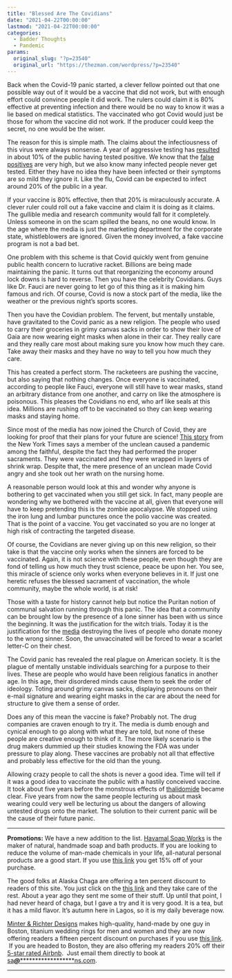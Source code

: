 ```yaml
---
title: "Blessed Are The Covidians"
date: "2021-04-22T00:00:00"
lastmod: "2021-04-22T00:00:00"
categories:
  - Badder Thoughts
  - Pandemic
params:
  original_slug: "?p=23540"
  original_url: "https://thezman.com/wordpress/?p=23540"
---
```


Back when the Covid-19 panic started, a clever fellow pointed out that
one possible way out of it would be a vaccine that did not work, but
with enough effort could convince people it did work. The rulers could
claim it is 80% effective at preventing infection and there would be no
way to know it was a lie based on medical statistics. The vaccinated who
got Covid would just be those for whom the vaccine did not work. If the
producer could keep the secret, no one would be the wiser.

The reason for this is simple math. The claims about the infectiousness
of this virus were always nonsense. A year of aggressive testing has
<a href="https://coronavirus.jhu.edu/" rel="noopener"
target="_blank">resulted</a> in about 10% of the public having tested
positive. We know that the
<a href="https://wmbriggs.com/post/32738/" rel="noopener"
target="_blank">false positives</a> are very high, but we also know many
infected people never get tested. Either they have no idea they have
been infected or their symptoms are so mild they ignore it. Like the
flu, Covid can be expected to infect around 20% of the public in a year.

If your vaccine is 80% effective, then that 20% is miraculously
accurate. A clever ruler could roll out a fake vaccine and claim it is
doing as it claims. The gullible media and research community would fall
for it completely. Unless someone in on the scam spilled the beans, no
one would know. In the age where the media is just the marketing
department for the corporate state, whistleblowers are ignored. Given
the money involved, a fake vaccine program is not a bad bet.

One problem with this scheme is that Covid quickly went from genuine
public health concern to lucrative racket. Billions are being made
maintaining the panic. It turns out that reorganizing the economy around
lock downs is hard to reverse. Then you have the celebrity Covidians.
Guys like Dr. Fauci are never going to let go of this thing as it is
making him famous and rich. Of course, Covid is now a stock part of the
media, like the weather or the previous night’s sports scores.

Then you have the Covidian problem. The fervent, but mentally unstable,
have gravitated to the Covid panic as a new religion. The people who
used to carry their groceries in grimy canvas sacks in order to show
their love of Gaia are now wearing eight masks when alone in their car.
They really care and they really care most about making sure you know
how much they care. Take away their masks and they have no way to tell
you how much they care.

This has created a perfect storm. The racketeers are pushing the
vaccine, but also saying that nothing changes. Once everyone is
vaccinated, according to people like Fauci, everyone will still have to
wear masks, stand an arbitrary distance from one another, and carry on
like the atmosphere is poisonous. This pleases the Covidians no end, who
arf like seals at this idea. Millions are rushing off to be vaccinated
so they can keep wearing masks and staying home.

Since most of the media has now joined the Church of Covid, they are
looking for proof that their plans for your future are science! [This
story](https://archive.is/860bW) from the New York Times says a member
of the unclean caused a pandemic among the faithful, despite the fact
they had performed the proper sacraments. They were vaccinated and they
were wrapped in layers of shrink wrap. Despite that, the mere presence
of an unclean made Covid angry and she took out her wrath on the nursing
home.

A reasonable person would look at this and wonder why anyone is
bothering to get vaccinated when you still get sick. In fact, many
people are wondering why we bothered with the vaccine at all, given that
everyone will have to keep pretending this is the zombie apocalypse. We
stopped using the iron lung and lumbar punctures once the polio vaccine
was created. That is the point of a vaccine. You get vaccinated so you
are no longer at high risk of contracting the targeted disease.

Of course, the Covidians are never giving up on this new religion, so
their take is that the vaccine only works when the sinners are forced to
be vaccinated. Again, it is not science with these people, even though
they are fond of telling us how much they trust science, peace be upon
her. You see, this miracle of science only works when everyone believes
in it. If just one heretic refuses the blessed sacrament of vaccination,
the whole community, maybe the whole world, is at risk!

Those with a taste for history cannot help but notice the Puritan notion
of communal salvation running through this panic. The idea that a
community can be brought low by the presence of a lone sinner has been
with us since the beginning. It was the justification for the witch
trials. Today it is the justification for the
[media](https://www.nbcnews.com/news/us-news/virginia-police-officer-fired-after-donating-kyle-rittenhouse-defense-fund-n1264783)
destroying the lives of people who donate money to the wrong sinner.
Soon, the unvaccinated will be forced to wear a scarlet letter-C on
their chest.

The Covid panic has revealed the real plague on American society. It is
the plague of mentally unstable individuals searching for a purpose to
their lives. These are people who would have been religious fanatics in
another age. In this age, their disordered minds cause them to seek the
order of ideology. Toting around grimy canvas sacks, displaying pronouns
on their e-mail signature and wearing eight masks in the car are about
the need for structure to give them a sense of order.

Does any of this mean the vaccine is fake? Probably not. The drug
companies are craven enough to try it. The media is dumb enough and
cynical enough to go along with what they are told, but none of these
people are creative enough to think of it. The more likely scenario is
the drug makers dummied up their studies knowing the FDA was under
pressure to play along. These vaccines are probably not all that
effective and probably less effective for the old than the young.

Allowing crazy people to call the shots is never a good idea. Time will
tell if it was a good idea to vaccinate the public with a hastily
conceived vaccine. It took about five years before the monstrous effects
of [thalidomide](https://en.wikipedia.org/wiki/Thalidomide) became
clear. Five years from now the same people lecturing us about mask
wearing could very well be lecturing us about the dangers of allowing
untested drugs onto the market. The solution to their current panic will
be the cause of their future panic.

------------------------------------------------------------------------

**Promotions:** We have a new addition to the list.
<a href="https://havamalsoapworks.com/" rel="noopener"
target="_blank">Havamal Soap Works</a> is the maker of natural, handmade
soap and bath products. If you are looking to reduce the volume of
man-made chemicals in your life, all-natural personal products are a
good start. If you use
<a href="https://havamalsoapworks.com/discount/ZMAN" rel="noopener"
target="_blank">this link</a> you get 15% off of your purchase.

The good folks at Alaska Chaga are offering a ten percent discount to
readers of this site. You just click on the
<a href="https://alaskachaga.us/discount/ZMAN" rel="noopener noreferrer"
target="_blank">this link</a> and they take care of the rest. About a
year ago they sent me some of their stuff. Up until that point, I had
never heard of chaga, but I gave a try and it is very good. It is a tea,
but it has a mild flavor. It’s autumn here in Lagos, so it is my daily
beverage now.

<a href="https://www.minterandrichterdesigns.com/"
rel="noreferrer nofollow noopener" target="_blank">Minter &amp; Richter
Designs</a> makes high-quality, hand-made by one guy in Boston, titanium
wedding rings for men and women and they are now offering readers a
fifteen percent discount on purchases if you use
<a href="https://www.minterandrichterdesigns.com/discount/ZMAN"
rel="noreferrer nofollow noopener" target="_blank">this link</a>. 
 <span class="highlight"><span class="colour"><span class="font"><span class="size">If
you are headed to Boston, they are also offering my readers 20% off
their <a
href="https://www.airbnb.com/users/7988017/listings?user_id=7988017&amp;s=3"
rel="noopener noreferrer" target="_blank">5-star rated Airbnb</a>.  Just
email them directly to book at
<a href="mailto:sa***@*********************ns.com"
data-original-string="x5UamtzTLf5twD3YFYCG6Q==cb7oodqNSuM6Yeg4x7xJ8iQi1zZktaFPiFsdTGMEtu3mWtvOvRo61M/g/W23eEKJSBU"><span
class="apbct-email-encoder"
data-original-string="CHv4pHL5dSauufLhe6n6aQ==cb7Pr1TF0JWwvYCMZY4NjkbXqI7n76ClmEvdExSf5wTXmFTRr7OVUHIWsqoiZSqpEph"
title="This contact has been encoded by Anti-Spam by CleanTalk. Click to decode. To finish the decoding make sure that JavaScript is enabled in your browser.">sa<span
class="apbct-blur">***</span>@<span
class="apbct-blur">*********************</span>ns.com</span></a>.</span></span></span></span>

------------------------------------------------------------------------
